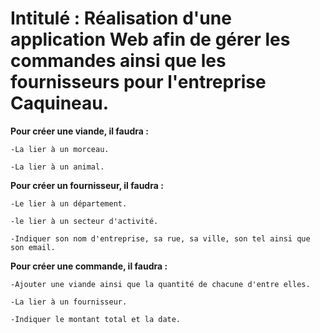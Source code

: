# Intitulé : Réalisation d'une application Web afin de gérer les commandes ainsi que les fournisseurs pour l'entreprise Caquineau.


**Pour créer une viande, il faudra :**

    -La lier à un morceau.
  
    -La lier à un animal.
  
**Pour créer un fournisseur, il faudra :**

    -Le lier à un département.
  
    -le lier à un secteur d'activité.
  
    -Indiquer son nom d'entreprise, sa rue, sa ville, son tel ainsi que son email.
  
  
**Pour créer une commande, il faudra :**

    -Ajouter une viande ainsi que la quantité de chacune d'entre elles.
  
    -La lier à un fournisseur.
  
    -Indiquer le montant total et la date.
  
  
  

  
